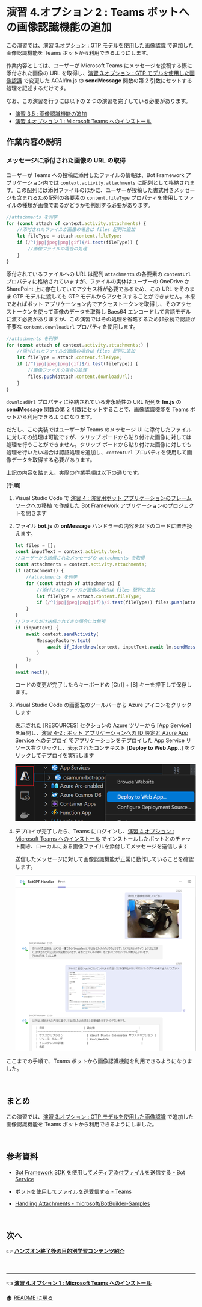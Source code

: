 # 演習 4.オプション 2 : Teams ボットへの画像認識機能の追加

この演習では、[演習 3.オプション : GTP モデルを使用した画像認識](Ex03-op-1.md#%E6%BC%94%E7%BF%92-3%E3%82%AA%E3%83%97%E3%82%B7%E3%83%A7%E3%83%B3--gtp-%E3%83%A2%E3%83%87%E3%83%AB%E3%82%92%E4%BD%BF%E7%94%A8%E3%81%97%E3%81%9F%E7%94%BB%E5%83%8F%E8%AA%8D%E8%AD%98) で追加した画像認識機能を Teams ボットから利用できるようにします。

作業内容としては、ユーザーが Microsoft Teams にメッセージを投稿する際に添付された画像の URL を取得し、[演習 3.オプション : GTP モデルを使用した画像認識](Ex03-op-1.md#%E6%BC%94%E7%BF%92-3%E3%82%AA%E3%83%97%E3%82%B7%E3%83%A7%E3%83%B3--gtp-%E3%83%A2%E3%83%87%E3%83%AB%E3%82%92%E4%BD%BF%E7%94%A8%E3%81%97%E3%81%9F%E7%94%BB%E5%83%8F%E8%AA%8D%E8%AD%98) で変更した AOAI/lm.js の **sendMessage** 関数の第 2 引数にセットする処理を記述するだけです。

なお、この演習を行うには以下の 2 つの演習を完了している必要があります。

* [演習 3.5 : 画像認識機能の追加](Ex03-5.md#%E6%BC%94%E7%BF%92-3%E3%82%AA%E3%83%97%E3%82%B7%E3%83%A7%E3%83%B3--gtp-%E3%83%A2%E3%83%87%E3%83%AB%E3%82%92%E4%BD%BF%E7%94%A8%E3%81%97%E3%81%9F%E7%94%BB%E5%83%8F%E8%AA%8D%E8%AD%98) 
* [演習 4.オプション 1 : Microsoft Teams へのインストール](Ex04-op-1.md)

## 作業内容の説明

### メッセージに添付された画像の URL の取得

ユーザーが Teams への投稿に添付したファイルの情報は、Bot Framework アプリケーション内では `context.activity.attachments` に配列として格納されます。この配列には添付ファイルのほかに、ユーザーが投稿した書式付きメッセージも含まれるため配列の各要素の `content.fileType` プロパティを使用してファイルの種類が画像であるかどうかを判別する必要があります。

```javascript
//attachments を列挙
for (const attach of context.activity.attachments) {
    //添付されたファイルが画像の場合は files 配列に追加
    let fileType = attach.content.fileType;
    if (/^(jpg|jpeg|png|gif)$/i.test(fileType)) {
        //画像ファイルの場合の処理
    }    
}
```

添付されているファイルへの URL は配列 `attachments` の各要素の `contentUrl` プロパティに格納されていますが、ファイルの実体はユーザーの OneDrive か SharePoint 上に存在していてアクセス権が必要であるため、この URL をそのまま GTP モデルに渡しても GTP モデルからアクセスすることができません。本来であればボット アプリケーション内でアクセストークンを取得し、そのアクセストークンを使って画像のデータを取得し Baes64 エンコードして言語モデルに渡す必要がありますが、この演習ではその処理を省略するため非永続で認証が不要な `content.downloadUrl` プロパティを使用します。

```javascript
//attachments を列挙
for (const attach of context.activity.attachments;) {
    //添付されたファイルが画像の場合は files 配列に追加
    let fileType = attach.content.fileType;
    if (/^(jpg|jpeg|png|gif)$/i.test(fileType)) {
        //画像ファイルの場合の処理
        files.push(attach.content.downloadUrl);
    }    
}
```

`downloadUrl` プロパティに格納されている非永続性の URL 配列を **lm.js** の **sendMessage** 関数の第 2 引数にセットすることで、画像認識機能を Teams ボットから利用できるようになります。

だだし、この実装ではユーザーが Teams のメッセージ UI に添付したファイルに対しての処理は可能ですが、クリップ ボードから貼り付けた画像に対しては処理を行うことができません。クリップ ボードから貼り付けた画像に対しても処理を行いたい場合は認証処理を追加し、`contentUrl` プロパティを使用して画像データを取得する必要があります。

上記の内容を踏まえ、実際の作業手順は以下の通りです。

\[**手順**\]

1. Visual Studio Code で [演習 4 : 演習用ボット アプリケーションのフレームワークへの移植](Ex04-0.md) で作成した Bot Framework アプリケーションのプロジェクトを開きます

2. ファイル **bot.js** の **onMessage** ハンドラーの内容を以下のコードに置き換えます。

    ```javascript
    let files = [];
    const inputText = context.activity.text;
    //ユーザーから送信されたメッセージの attachments を取得
    const attachments = context.activity.attachments;
    if (attachments) {
        //attachments を列挙
        for (const attach of attachments) {
            //添付されたファイルが画像の場合は files 配列に追加
            let fileType = attach.content.fileType;
            if (/^(jpg|jpeg|png|gif)$/i.test(fileType)) files.push(attach.content.downloadUrl);
        }
    }
    //ファイルだけ送信されてきた場合には無視
    if (inputText) {
        await context.sendActivity(
            MessageFactory.text(
                await if_Idontknow(context, inputText,await lm.sendMessage(await rag.findIndex(inputText),files))
            )
        );                
    }
    await next();
    ```

    コードの変更が完了したらキーボードの \[Ctrl\] + \[S\] キーを押下して保存します。

3. Visual Studio Code の画面左のツールバーから Azure アイコンをクリックします

    表示された \[RESOURCES\] セクションの Azure ツリーから \[App Service\] を展開し、[演習 4-2 : ボット アプリケーションへの ID 設定と Azure App Service へのデプロイ](https://github.com/osamum/AOAI-first-step-for-Developer/blob/img-recog/Ex04-2.md#%E3%82%BF%E3%82%B9%E3%82%AF-2--%E3%83%9C%E3%83%83%E3%83%88-%E3%82%A2%E3%83%97%E3%83%AA%E3%82%B1%E3%83%BC%E3%82%B7%E3%83%A7%E3%83%B3%E3%81%B8%E3%81%AE-id-%E8%A8%AD%E5%AE%9A%E3%81%A8-azure-app-service-%E3%81%B8%E3%81%AE%E3%83%87%E3%83%97%E3%83%AD%E3%82%A4) でアプリケーションをデプロイした App Service リソース右クリックし、表示されたコンテキスト \[**Deploy to Web App..**\] をクリックしてデプロイを実行します

    ![ボットアプリケーションの再デプロイ](images/VSCode_deployWebApp.png)

4. デプロイが完了したら、Teams にログインし、[演習 4.オプション : Microsoft Teams へのインストール](Ex04-op-1.md) でインストールしたボットとのチャット開き、ローカルにある画像ファイルを添付してメッセージを送信します

    送信したメッセージに対して画像認識機能が正常に動作していることを確認します。

    ![Teams ボットでの画像認識](images/teams_imgeRecog.png)


ここまでの手順で、Teams ボットから画像認識機能を利用できるようになりました。

<br>

## まとめ

この演習では、[演習 3.オプション : GTP モデルを使用した画像認識](Ex03-op-1.md#%E6%BC%94%E7%BF%92-3%E3%82%AA%E3%83%97%E3%82%B7%E3%83%A7%E3%83%B3--gtp-%E3%83%A2%E3%83%87%E3%83%AB%E3%82%92%E4%BD%BF%E7%94%A8%E3%81%97%E3%81%9F%E7%94%BB%E5%83%8F%E8%AA%8D%E8%AD%98) で追加した画像認識機能を Teams ボットから利用できるようにしました。


<br>

## 参考資料

* [Bot Framework SDK を使用してメディア添付ファイルを送信する - Bot Service](https://learn.microsoft.com/ja-jp/azure/bot-service/bot-builder-howto-add-media-attachments?view=azure-bot-service-4.0&tabs=javascript)

* [ボットを使用してファイルを送受信する - Teams](https://learn.microsoft.com/ja-jp/microsoftteams/platform/bots/how-to/bots-filesv4)

* [Handling Attachments - microsoft/BotBuilder-Samples](https://github.com/microsoft/BotBuilder-Samples/tree/main/samples/javascript_nodejs/15.handling-attachments)

<br>

## 次へ

👉 [**ハンズオン終了後の目的別学習コンテンツ紹介**](NextLearn.md)

<br>

<hr>

👈 [**演習 4.オプション 1 : Microsoft Teams へのインストール** ](Ex04-op-1.md)

🏚️ [README に戻る](README.md)

